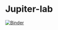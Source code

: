 # Jupiter-lab

[![Binder](https://mybinder.org/badge_logo.svg)](https://mybinder.org/v2/gh/hzym/Jupiter-lab/master)